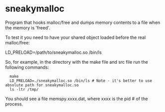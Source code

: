 # sneakymalloc
Program that hooks malloc/free and dumps memory contents to a file when the memory is 'freed'. 

To test it you need to have your shared object loaded before the real malloc/free:
 
   LD_PRELOAD=/path/to/sneakymalloc.so /bin/ls
   
   So, for example, in the directory with the make file and src file run the following commands:
      
      make
      LD_PRELOAD=./sneakymalloc.so /bin/ls # Note - it's better to use absolute path for sneakymalloc.so
      ls -ltr /tmp/
      
  You should see a file memspy.xxxx.dat, where xxxx is the pid # of the process. 

